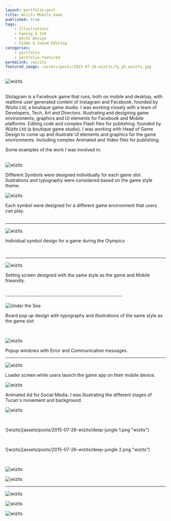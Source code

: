 ```yaml
---
layout: portfolio-post
title: Wizits Mobile Game
published: true
tags:
    - Illustrations
    - Gaming & IxD
    - UX/UI Design
    - Video & Sound Editing
categories:
    - portfolio
    - portfolio-featured
permalink: /wizits
featured_image: /assets/posts/2015-07-26-wizits/fp_ph_wizits.jpg
---
```


![wizits](assets/posts/2015-07-26-wizits/wizits_iPad_mock2.jpg "wizits")


<br>
Slotagram is a Facebook game that runs, both on mobile and desktop, with realtime user generated content of Instagram and Facebook, founded by Wizits Ltd, a boutique game studio. I was working closely with a team of Developers, Tech, Art and Directors. Illustrating and designing game environments, graphics and UI elements for Facebook and Mobile platforms. Editing code and complex Flash files for publishing. founded by Wizits Ltd (a boutique game studio).
I was working with Head of Game Design to come up and illustrate UI elements and graphics for the game environments. Including complex Animated and Video files for publishing.  



Some examples of the work I was involved in:   
<br>  


![wizits](assets/posts/2015-07-26-wizits/LobbySymbols_wizits.jpg "wizits")  



Different Symbols were designed individually for each game slot. Ilustrations and typography were considered based on the game style theme.
<br>

![wizits](assets/posts/2015-07-26-wizits/LobbySymbols_wizits-closeup1.jpg "wizits")  



Each symbol were designed for a different game environment that users can play.  
<br>


--------------------------------------------------

![wizits](assets/posts/2015-07-26-wizits/Sochi.jpg "wizits")     


Individual symbol design for a game during the Olympics   


<br>

-------------------------------------------------------
![wizits](assets/posts/2015-07-26-wizits/Settings_iPhone5.jpg "wizits")  

Setting screen designed with the same style as the game and Mobile frieandly. 



<br>
---------------------------------------------------------


![Under the Sea](assets/posts/2015-07-26-wizits/Chashier_Sea_Vic2.jpg "Under the Sea")


Board pop up design with typography and illustrations of the same style as the game slot  

<br>



![wizits](assets/posts/2015-07-26-wizits/POPUP-iPad-Landscape.jpg "wizits")


Popup windows with Error and Communication messages.
<br>


----------------------------------------------

![wizits](assets/posts/2015-07-26-wizits/Loader_Jungle_iphone.jpg "wizits")  

Loader screen while users launch the game app on their mobile device.
<br>  


![wizits](assets/posts/2015-07-26-wizits/FeatureImage.jpg "wizits")


Animated Ad for Social Media. I was illustrating the different stages of Tucan's movement and background. 

![wizits](assets/posts/2015-07-26-wizits/Tucan_4Animation.jpg "wizits")  

<br>


![wizits](assets/posts/2015-07-26-wizits/deep-jungle 1.png "wizits")


<br>



![wizits](assets/posts/2015-07-26-wizits/deep-jungle 2.png "wizits")  

<br>



![wizits](assets/posts/2015-07-26-wizits/Playtable_Jangle_Scr1.jpg "wizits")





![wizits](assets/posts/2015-07-26-wizits/Playtable_Jangle_Scr3.jpg "wizits")



-------------------

![wizits](assets/posts/2015-07-26-wizits/FruitSt_Numbers_WithBackg.jpg "wizits")


![wizits](assets/posts/2015-07-26-wizits/FruitSt_Numbers_Sky.jpg "wizits")


![wizits](assets/posts/2015-07-26-wizits/FruitSt_Numbers_WINX8.jpg "wizits")









